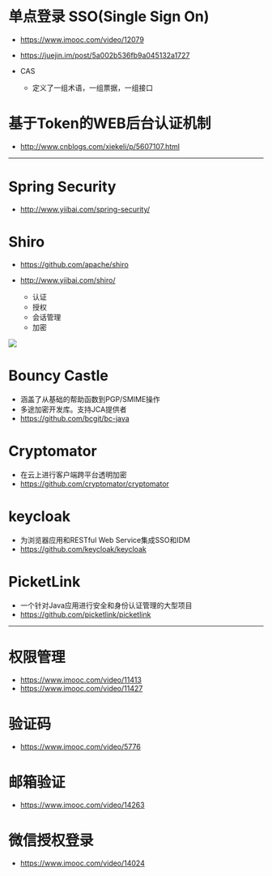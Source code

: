 # 单点登录 SSO(Single Sign On)

- <https://www.imooc.com/video/12079>
- <https://juejin.im/post/5a002b536fb9a045132a1727>

- CAS

  - 定义了一组术语，一组票据，一组接口

# 基于Token的WEB后台认证机制

- <http://www.cnblogs.com/xiekeli/p/5607107.html>

---

# Spring Security

- <http://www.yiibai.com/spring-security/>

# Shiro

- https://github.com/apache/shiro
- <http://www.yiibai.com/shiro/>

  - 认证
  - 授权
  - 会话管理
  - 加密

![](http://www.yiibai.com/uploads/images/201703/1403/660170344_46272.png)

# Bouncy Castle

- 涵盖了从基础的帮助函数到PGP/SMIME操作 
- 多途加密开发库。支持JCA提供者
- https://github.com/bcgit/bc-java

# Cryptomator

- 在云上进行客户端跨平台透明加密
- https://github.com/cryptomator/cryptomator

# keycloak

- 为浏览器应用和RESTful Web Service集成SSO和IDM
- https://github.com/keycloak/keycloak

# PicketLink

- 一个针对Java应用进行安全和身份认证管理的大型项目
- https://github.com/picketlink/picketlink

---

# 权限管理

- <https://www.imooc.com/video/11413>
- <https://www.imooc.com/video/11427>

# 验证码

- <https://www.imooc.com/video/5776>

# 邮箱验证

- <https://www.imooc.com/video/14263>

# 微信授权登录

- <https://www.imooc.com/video/14024>
